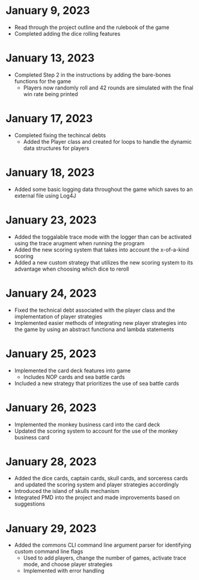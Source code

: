 # January 9, 2023
  * Read through the project outline and the rulebook of the game 
  * Completed adding the dice rolling features 

# January 13, 2023
  * Completed Step 2 in the instructions by adding the bare-bones functions for the game
    * Players now randomly roll and 42 rounds are simulated with the final win rate being printed 

# January 17, 2023
  * Completed fixing the techincal debts 
    * Added the Player class and created for loops to handle the dynamic data structures for players 

# January 18, 2023
  * Added some basic logging data throughout the game which saves to an external file using Log4J

# January 23, 2023 
  * Added the toggalable trace mode with the logger than can be activated using the trace arugment when running the program 
  * Added the new scoring system that takes into account the x-of-a-kind scoring  
  * Added a new custom strategy that utilizes the new scoring system to its advantage when choosing which dice to reroll 

# January 24, 2023
  * Fixed the technical debt associated with the player class and the implementation of player strategies 
  * Implemented easier methods of integrating new player strategies into the game by using an abstract functiona and lambda statements

# January 25, 2023
  * Implemented the card deck features into game
    * Includes NOP cards and sea battle cards
  * Included a new strategy that prioritizes the use of sea battle cards 

# January 26, 2023
  * Implemented the monkey business card into the card deck 
  * Updated the scoring system to account for the use of the monkey business card 

# January 28, 2023 
  * Added the dice cards, captain cards, skull cards, and sorceress cards and updated the scoring system and player strategies accordingly 
  * Introduced the island of skulls mechanism 
  * Integrated PMD into the project and made improvements based on suggestions 

# January 29, 2023
  * Added the commons CLI command line argument parser for identifying custom command line flags 
    * Used to add players, change the number of games, activate trace mode, and choose player strategies 
    * Implemented with error handling 